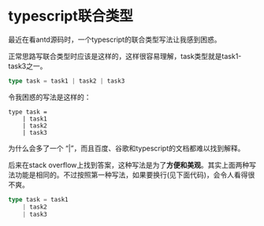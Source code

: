 # typescript联合类型

最近在看antd源码时，一个typescript的联合类型写法让我感到困惑。

正常思路写联合类型时应该是这样的，这样很容易理解，task类型就是task1-task3之一。

```typescript
type task = task1 | task2 | task3
```



令我困惑的写法是这样的：

```ty
type task = 
	| task1 
	| task2
	| task3
```

为什么会多了一个 “|”，而且百度、谷歌和typescript的文档都难以找到解释。



后来在stack overflow上找到答案，这种写法是为了**方便和美观**。其实上面两种写法功能是相同的。不过按照第一种写法，如果要换行(见下面代码)，会令人看得很不爽。

```typescript
type task = task1 
	| task2
	| task3
```


